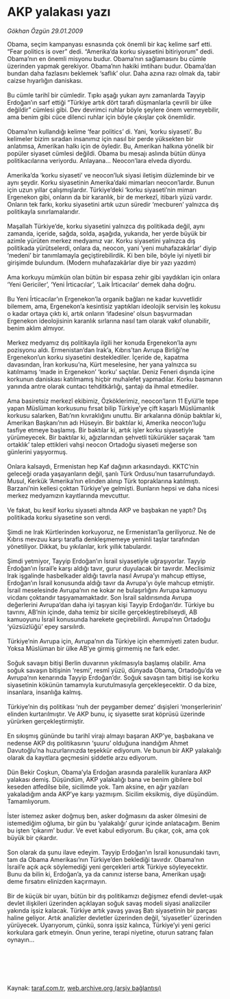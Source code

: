 # AKP yalakası yazı

*Gökhan Özgün 29.01.2009*

<div class="taraf_structure_2col_1zq">
<div class="margen_n">



 <p>Obama, seçim kampanyası esnasında çok önemli bir kaç kelime sarf etti. “Fear politics is over” dedi. “Amerika’da korku siyasetini bitiriyorum” dedi. Obama’nın en önemli misyonu budur. Obama’nın sağlamasını bu cümle üzerinden yapmak gerekiyor. Obama’nın hakiki imtihanı budur. Obama’dan bundan daha fazlasını beklemek ‘saflık’ olur. Daha azına razı olmak da, tabir caizse hıyarlığın daniskası. <br/><br/>Bu cümle tarihî bir cümledir. Tıpkı aşağı yukarı aynı zamanlarda Tayyip Erdoğan’ın sarf ettiği “Türkiye artık dört tarafı düşmanlarla çevrili bir ülke değildir” cümlesi gibi. Dev devrimci ruhlar böyle şeylere önem vermeyebilir, ama benim gibi cüce dilenci ruhlar için böyle çıkışlar çok önemlidir. <br/><br/>Obama’nın kullandığı kelime ‘fear politics’ di. Yani, ‘korku siyaseti’. Bu kelimeler bizim sıradan insanımız için nasıl bir perde yüksekten bir anlatımsa, Amerikan halkı için de öyledir. Bu, Amerikan halkına yönelik bir popüler siyaset cümlesi değildi. Obama bu mesajı aslında bütün dünya politikacılarına veriyordu. Anlayana... Neocon’lara elveda diyordu. <br/><br/>Amerika’da ‘korku siyaseti’ ve neocon’luk siyasi iletişim düzleminde bir ve aynı şeydir. Korku siyasetinin Amerika’daki mimarları neocon’lardır. Bunun için uzun yıllar çalışmışlardır. Türkiye’deki ‘korku siyaseti’nin mimarı Ergenekon gibi, onların da bir karanlık, bir de merkezî, itibarlı yüzü vardır. Onların tek farkı, korku siyasetini artık uzun süredir ‘mecburen’ yalnızca dış politikayla sınırlamalarıdır. <br/><br/>Maşallah Türkiye’de, korku siyasetini yalnızca dış politikada değil, aynı zamanda, içeride, sağda, solda, aşağıda, yukarıda, her yerde büyük bir azimle yürüten merkez medyamız var. Korku siyasetini yalnızca dış politikada yürütselerdi, onlara da, neocon, yani ‘yeni muhafazakârlar’ diyip ‘medeni’ bir tanımlamayla geçiştirebilirdik. Ki ben bile, böyle iyi niyetli bir girişimde bulundum. (Modern muhafazakârlar diye bir yazı yazdım) <br/><br/>Ama korkuyu mümkün olan bütün bir espasa zehir gibi yaydıkları için onlara ‘Yeni Gericiler’, ‘Yeni İrticacılar’, ‘Laik İrticacılar’ demek daha doğru. <br/><br/>Bu Yeni İrticacılar’ın Ergenekon’la organik bağları ne kadar kuvvetlidir bilemem, ama, Ergenekon’a kesintisiz yaptıkları ideolojik servisin leş kokusu o kadar ortaya çıktı ki, artık onların ‘ifadesine’ olsun başvurmadan Ergenekon ideolojisinin karanlık sırlarına nasıl tam olarak vakıf olunabilir, benim aklım almıyor. <br/><br/>Merkez medyamız dış politikayla ilgili her konuda Ergenekon’la aynı pozisyonu aldı. Ermenistan’dan Irak’a, Kıbrıs’tan Avrupa Birliği’ne Ergenekon’un korku siyasetini desteklediler. İçeride de, kapatma davasından, İran korkusu’na, Kürt meselesine, her yana yalnızca su katılmamış ‘made in Ergenekon’ ‘korku’ saçtılar. Deniz Feneri dışında içine korkunun daniskası katılmamış hiçbir muhalefet yapmadılar. Korku basmanın yanında antre olarak cuntacı tehditkârlığı, şantajı da ihmal etmediler. <br/><br/>Ama basiretsiz merkezî ekibimiz, Özköklerimiz, neocon’ların 11 Eylül’le tepe yapan Müslüman korkusunu fırsat bilip Türkiye’ye çift kaşarlı Müslümanlık korkusu salarken, Batı’nın kıvraklığını unuttu. Bir arkalarına dönüp baktılar ki, Amerikan Başkanı’nın adı Hüseyin. Bir baktılar ki, Amerika neocon’luğu tasfiye etmeye başlamış. Bir baktılar ki, artık işler korku siyasetiyle yürümeyecek. Bir baktılar ki, ağızlarından şehvetli tükürükler saçarak ‘tam ortaklık’ talep ettikleri vahşi neocon Ortadoğu siyaseti meğerse son günlerini yaşıyormuş. <br/><br/>Onlara kalsaydı, Ermenistan hep Kaf dağının arkasındaydı. KKTC’nin geleceği orada yaşayanların değil, şanlı Türk Ordusu’nun tasarrufundaydı. Musul, Kerkük ‘Amerika’nın elinden alınıp Türk topraklarına katılmıştı. Barzani’nin kellesi çoktan Türkiye’ye gelmişti. Bunların hepsi ve daha nicesi merkez medyamızın kayıtlarında mevcuttur. <br/><br/>Ve fakat, bu kesif korku siyaseti altında AKP ve başbakan ne yaptı? Dış politikada korku siyasetine son verdi. <br/><br/>Şimdi ne Irak Kürtlerinden korkuyoruz, ne Ermenistan’la geriliyoruz. Ne de Kıbrıs mevzuu karşı tarafla denkleşmemeye yeminli taşlar tarafından yönetiliyor. Dikkat, bu yıkılanlar, kırk yıllık tabulardır. <br/><br/>Şimdi yetmiyor, Tayyip Erdoğan’ın İsrail siyasetiyle uğraşıyorlar. Tayyip Erdoğan’ın İsrail’e karşı aldığı tavır, gurur duyulacak bir tavırdır. Meclisimiz Irak işgalinde hasbelkader aldığı tavırla nasıl Avrupa’yı mahcup ettiyse, Erdoğan’ın İsrail konusunda aldığı tavır da Avrupa’yı öyle mahcup etmiştir. İsrail meselesinde Avrupa’nın ne kokar ne bulaşırlığını Avrupa kamuoyu vicdanı çoktandır taşıyamamaktadır. Son İsrail saldırısında Avrupa değerlerini Avrupa’dan daha iyi taşıyan kişi Tayyip Erdoğan’dır. Türkiye bu tavrını, AB’nin içinde, daha temiz bir sicille gerçekleştirebilseydi, AB kamuoyunu İsrail konusunda harekete geçirebilirdi. Avrupa’nın Ortadoğu ‘yüzsüzlüğü’ epey sarsılırdı. <br/><br/>Türkiye’nin Avrupa için, Avrupa’nın da Türkiye için ehemmiyeti zaten budur. Yoksa Müslüman bir ülke AB’ye girmiş girmemiş ne fark eder. <br/><br/>Soğuk savaşın bitişi Berlin duvarının yıkılmasıyla başlamış olabilir. Ama soğuk savaşın bitişinin ‘resmi’, resmî yüzü, dünyada Obama, Ortadoğu’da ve Avrupa’nın kenarında Tayyip Erdoğan’dır. Soğuk savaşın tam bitişi ise korku siyasetinin kökünün tamamıyla kurutulmasıyla gerçekleşecektir. O da bize, insanlara, insanlığa kalmış. <br/><br/>Türkiye’nin dış politikası ‘nuh der peygamber demez’ dışişleri ‘monşerlerinin’ elinden kurtarılmıştır. Ve AKP bunu, iç siyasette sırat köprüsü üzerinde yürürken gerçekleştirmiştir. <br/><br/>En sıkışmış gününde bu tarihî virajı almayı başaran AKP’ye, başbakana ve nedense AKP dış politikasının ‘şuuru’ olduğuna inandığım Ahmet Davutoğlu’na huzurlarınızda teşekkür ediyorum. Ve bunun bir AKP yalakalığı olarak da kayıtlara geçmesini şiddetle arzu ediyorum. <br/><br/>Dün Bekir Coşkun, Obama’yla Erdoğan arasında paralellik kuranlara AKP yalakası demiş. Düşündüm, AKP yalakalığı bana ve benim gibilere bol keseden atfedilse bile, sicilimde yok. Tam aksine, en ağır yazıları yakaladığım anda AKP’ye karşı yazmışım. Sicilim eksikmiş, diye düşündüm. Tamamlıyorum. <br/><br/>İster istemez asker doğmuş ben, asker doğmasını da asker ölmesini de istemediğim oğluma, bir gün bu ‘yalakalığı’ gurur içinde anlatacağım. Benim bu işten ‘çıkarım’ budur. Ve evet kabul ediyorum. Bu çıkar, çok, ama çok büyük bir çıkardır. <br/><br/>Son olarak da şunu ilave edeyim. Tayyip Erdoğan’ın İsrail konusundaki tavrı, tam da Obama Amerikası’nın Türkiye’den beklediği tavırdır. Obama’nın İsrail’e açık açık söylemediği yeni gerçekleri artık Türkiye söyleyecektir. Bunu da bilin ki, Erdoğan’a, ya da canınız isterse bana, Amerikan uşağı deme fırsatını elinizden kaçırmayın. <br/><br/>Bir de küçük bir uyarı, bütün bir dış politikamızı değişmez efendi devlet-uşak devlet ilişkileri üzerinden açıklayan soğuk savaş modeli siyasi analizciler yakında işsiz kalacak. Türkiye artık yavaş yavaş Batı siyasetinin bir parçası haline geliyor. Artık analizler devletler üzerinden değil, ‘siyasetler’ üzerinden yürüyecek. Uyarıyorum, çünkü, sonra işsiz kalınca, Türkiye’yi yeni gerici korkulara gark etmeyin. Onun yerine, terapi niyetine, oturun satranç falan oynayın...</p>
<br/>
<br/>
<br/>



<br/>


<div id="taraf_not">
</div>

</div>


</div>

Kaynak: [taraf.com.tr](http://www.taraf.com.tr:80/makale/3771.htm), [web.archive.org (arşiv bağlantısı)](http://web.archive.org/web/20100122072917/http://www.taraf.com.tr:80/makale/3771.htm)
